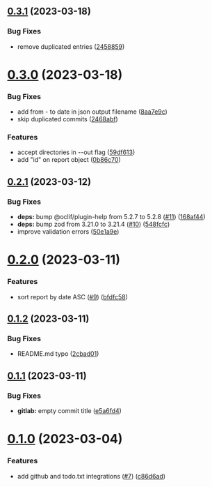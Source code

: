 ## [0.3.1](https://github.com/nya1/bananareporter/compare/0.3.0...0.3.1) (2023-03-18)


### Bug Fixes

* remove duplicated entries ([2458859](https://github.com/nya1/bananareporter/commit/2458859d2c0003056dd3c6a9f6bfd90ed56af81d))



# [0.3.0](https://github.com/nya1/bananareporter/compare/0.2.1...0.3.0) (2023-03-18)


### Bug Fixes

* add from - to date in json output filename ([8aa7e9c](https://github.com/nya1/bananareporter/commit/8aa7e9c5b78289edd7265551851ae58806578a4d))
* skip duplicated commits ([2468abf](https://github.com/nya1/bananareporter/commit/2468abf3713da35a3a56fbeddf73fc766f978223))


### Features

* accept directories in --out flag ([59df613](https://github.com/nya1/bananareporter/commit/59df613d29bec5597c23212f4d42fd62cbbdea0b))
* add "id" on report object ([0b86c70](https://github.com/nya1/bananareporter/commit/0b86c70c219490f8b3b62e8af9678b4049d79aa8))



## [0.2.1](https://github.com/nya1/bananareporter/compare/0.2.0...0.2.1) (2023-03-12)


### Bug Fixes

* **deps:** bump @oclif/plugin-help from 5.2.7 to 5.2.8 ([#11](https://github.com/nya1/bananareporter/issues/11)) ([168af44](https://github.com/nya1/bananareporter/commit/168af44762a602328ea559a2c3552cb58899d977))
* **deps:** bump zod from 3.21.0 to 3.21.4 ([#10](https://github.com/nya1/bananareporter/issues/10)) ([548fcfc](https://github.com/nya1/bananareporter/commit/548fcfc30e0ef521af24fcc2d985708c882607a3))
* improve validation errors ([50e1a9e](https://github.com/nya1/bananareporter/commit/50e1a9e91620c9163303446146040d65883821f9))



# [0.2.0](https://github.com/nya1/bananareporter/compare/0.1.2...0.2.0) (2023-03-11)


### Features

* sort report by date ASC ([#9](https://github.com/nya1/bananareporter/issues/9)) ([bfdfc58](https://github.com/nya1/bananareporter/commit/bfdfc5815d0b0325818213a7ce8ec1cefd56f858))



## [0.1.2](https://github.com/nya1/bananareporter/compare/0.1.1...0.1.2) (2023-03-11)


### Bug Fixes

* README.md typo ([2cbad01](https://github.com/nya1/bananareporter/commit/2cbad015db7dddb985bb820bb85c512f7bc15f6d))



## [0.1.1](https://github.com/nya1/bananareporter/compare/0.1.0...0.1.1) (2023-03-11)


### Bug Fixes

* **gitlab:** empty commit title ([e5a6fd4](https://github.com/nya1/bananareporter/commit/e5a6fd43aef773efc58b894354b2ac4cd4628c7c))



# [0.1.0](https://github.com/nya1/bananareporter/compare/c86d6ad391f0353f2d4b9fbef4a5a823005fb015...0.1.0) (2023-03-04)


### Features

* add github and todo.txt integrations ([#7](https://github.com/nya1/bananareporter/issues/7)) ([c86d6ad](https://github.com/nya1/bananareporter/commit/c86d6ad391f0353f2d4b9fbef4a5a823005fb015))



